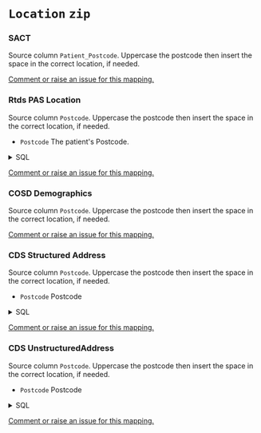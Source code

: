 # `Location` `zip`
### SACT
Source column  `Patient_Postcode`.
Uppercase the postcode then insert the space in the correct location, if needed.

[Comment or raise an issue for this mapping.](https://github.com/answerdigital/oxford-omop-data-mapper/issues/new?title=OMOP%20Location%20table%20zip%20field%20mapping)
### Rtds PAS Location
Source column  `Postcode`.
Uppercase the postcode then insert the space in the correct location, if needed.
* `Postcode` The patient's Postcode.
<details>
<summary>SQL</summary>

```sql
select
	distinct
		p.FirstOfNHSNUMBER as NhsNumber,
		p.FirstOfPOSTCODE as Postcode
from omop_staging.RTDS_PASDATA p
where p.FirstOfPOSTCODE is not null
	and p.FirstOfNHSNUMBER is not null;
	
```
</details>


[Comment or raise an issue for this mapping.](https://github.com/answerdigital/oxford-omop-data-mapper/issues/new?title=OMOP%20Location%20table%20zip%20field%20mapping)
### COSD Demographics
Source column  `Postcode`.
Uppercase the postcode then insert the space in the correct location, if needed.

[Comment or raise an issue for this mapping.](https://github.com/answerdigital/oxford-omop-data-mapper/issues/new?title=OMOP%20Location%20table%20zip%20field%20mapping)
### CDS Structured Address
Source column  `Postcode`.
Uppercase the postcode then insert the space in the correct location, if needed.
* `Postcode` Postcode
<details>
<summary>SQL</summary>

```sql
select
	distinct
		PatientUnstructuredAddress,
		Postcode,
		NHSNumber
from omop_staging.cds_line01
where PatientAddressType = '01'
	and Postcode is not null;
	
```
</details>


[Comment or raise an issue for this mapping.](https://github.com/answerdigital/oxford-omop-data-mapper/issues/new?title=OMOP%20Location%20table%20zip%20field%20mapping)
### CDS UnstructuredAddress
Source column  `Postcode`.
Uppercase the postcode then insert the space in the correct location, if needed.
* `Postcode` Postcode
<details>
<summary>SQL</summary>

```sql
select
	PatientAddressStructured1,
	PatientAddressStructured2,
	PatientAddressStructured3,
	PatientAddressStructured4,
	PatientAddressStructured5,
	Postcode
from omop_staging.cds_line01
where PatientAddressType = '02'
	and 
	(
		PatientAddressStructured1 is not null or 
		PatientAddressStructured2 is not null or 
		PatientAddressStructured3 is not null or 
		PatientAddressStructured4 is not null or 
		PatientAddressStructured5 is not null or 
		Postcode is not null
	);
	
```
</details>


[Comment or raise an issue for this mapping.](https://github.com/answerdigital/oxford-omop-data-mapper/issues/new?title=OMOP%20Location%20table%20zip%20field%20mapping)
